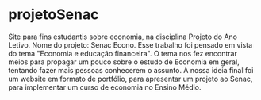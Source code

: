# projetoSenac
Site para fins estudantis sobre economia, na disciplina Projeto do Ano Letivo. Nome do projeto: Senac Econo.
Esse trabalho foi pensado em vista do tema "Economia e educação financeira". O tema nos fez encontrar meios para propagar um pouco sobre o estudo de Economia em geral, tentando fazer mais pessoas conhecerem o assunto. A nossa ideia final foi um website em formato de portfólio, para apresentar um projeto ao Senac, para implementar um curso de economia no Ensino Médio.
